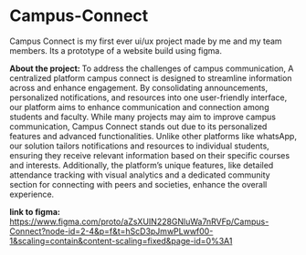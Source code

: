 # Campus-Connect
<p> Campus Connect is my first ever ui/ux project made by me and my team members. Its a prototype of a website build using figma. </p>
<b> About the project: </b> 
To address the challenges of campus communication, 
A centralized platform campus connect is designed to streamline information across and enhance engagement.
By consolidating announcements, personalized notifications, and resources into one user-friendly interface, our platform aims to enhance communication and connection among students and faculty.
While many projects may aim to improve  campus communication, Campus Connect stands out due to its personalized features and advanced functionalities. Unlike other platforms like whatsApp, our solution tailors notifications and resources to individual students, ensuring they receive relevant information based on their specific courses and interests. 
Additionally, the platform’s unique features, like detailed attendance tracking with visual analytics and a dedicated community section for connecting with peers and societies, enhance the overall experience.

<b> link to figma: </b> https://www.figma.com/proto/aZsXUIN228GNluWa7nRVFp/Campus-Connect?node-id=2-4&p=f&t=hScD3pJmwPLwwf00-1&scaling=contain&content-scaling=fixed&page-id=0%3A1
